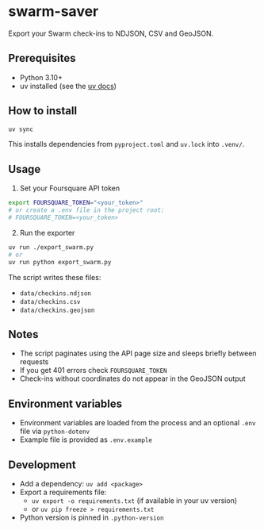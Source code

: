 # swarm-saver

Export your Swarm check-ins to NDJSON, CSV and GeoJSON.

## Prerequisites

- Python 3.10+
- uv installed (see the [uv docs](https://docs.astral.sh/uv/))

## How to install

```bash
uv sync
```

This installs dependencies from `pyproject.toml` and `uv.lock` into `.venv/`.

## Usage

1) Set your Foursquare API token

```bash
export FOURSQUARE_TOKEN="<your_token>"
# or create a .env file in the project root:
# FOURSQUARE_TOKEN=<your_token>
```

2) Run the exporter

```bash
uv run ./export_swarm.py
# or
uv run python export_swarm.py
```

The script writes these files:

- `data/checkins.ndjson`
- `data/checkins.csv`
- `data/checkins.geojson`

## Notes

- The script paginates using the API page size and sleeps briefly between requests
- If you get 401 errors check `FOURSQUARE_TOKEN`
- Check-ins without coordinates do not appear in the GeoJSON output

## Environment variables

- Environment variables are loaded from the process and an optional `.env` file via `python-dotenv`
- Example file is provided as `.env.example`

## Development

- Add a dependency: `uv add <package>`
- Export a requirements file:
  - `uv export -o requirements.txt` (if available in your uv version)
  - or `uv pip freeze > requirements.txt`
- Python version is pinned in `.python-version`
